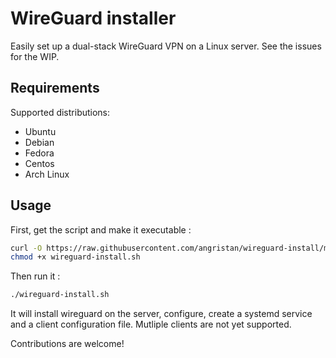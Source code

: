 # WireGuard installer

Easily set up a dual-stack WireGuard VPN on a Linux server. See the issues for the WIP.

## Requirements

Supported distributions:

- Ubuntu
- Debian
- Fedora
- Centos
- Arch Linux

## Usage

First, get the script and make it executable :

```bash
curl -O https://raw.githubusercontent.com/angristan/wireguard-install/master/wireguard-install.sh
chmod +x wireguard-install.sh
```

Then run it :

```sh
./wireguard-install.sh
```

It will install wireguard on the server, configure, create a systemd service and a client configuration file. Mutliple clients are not yet supported.

Contributions are welcome!
